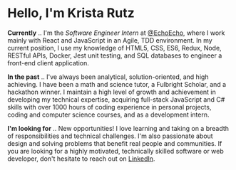 # Hello, I'm Krista Rutz

**Currently** .. I'm the _Software Engineer Intern_ at [@EchoEcho](www.github.com/echoecho), where I work mainly with React and JavaScript in an Agile, TDD environment. 
In my current position, I use my knowledge of HTML5, CSS, ES6, Redux, Node, RESTful APIs, Docker, Jest unit testing, and SQL databases to engineer a front-end client application.

**In the past** .. I've always been analytical, solution-oriented, and high achieving. I have been a math and science tutor, a Fulbright Scholar, and a hackathon winner. I maintain a high level of growth and achievement in developing my technical expertise, acquiring full-stack JavaScript and C# skills with over 1000 hours of coding experience in personal projects, coding and computer science courses, and as a development intern. 

**I'm looking for** .. New opportunities! I love learning and taking on a breadth of responsibilities and technical challenges. I'm also passionate about design and solving problems that benefit real people and communities. If you are looking for a highly motivated, technically skilled software or web developer, don't hesitate to reach out on [LinkedIn](www.linkedin.com/in/kristarutz).
<!--
**KristaRutz/KristaRutz** is a ✨ _special_ ✨ repository because its `README.md` (this file) appears on your GitHub profile.

Here are some ideas to get you started:

- 🔭 I’m currently working on ...
- 🌱 I’m currently learning ...
- 👯 I’m looking to collaborate on ...
- 🤔 I’m looking for help with ...
- 💬 Ask me about ...
- 📫 How to reach me: ...
- 😄 Pronouns: ...
- ⚡ Fun fact: ...👋
-->
